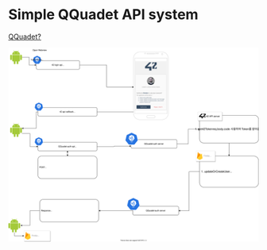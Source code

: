 # Simple QQuadet API system

[QQuadet?](https://github.com/42Seoul-hackaton-G3Error1/QQuadet)

![auth-flow](./images/auth-flow.drawio.svg)
